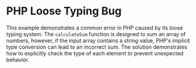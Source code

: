 # PHP Loose Typing Bug

This example demonstrates a common error in PHP caused by its loose typing system.  The `calculateSum` function is designed to sum an array of numbers, however, if the input array contains a string value, PHP's implicit type conversion can lead to an incorrect sum.  The solution demonstrates how to explicitly check the type of each element to prevent unexpected behavior.